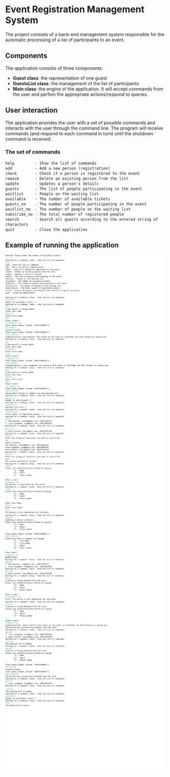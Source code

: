 # Event Registration Management System

The project consists of a back-end management system responsible for the automatic processing of a list of participants to an event.


## Components

The application consists of three components:
- **Guest class**: the representation of one guest
- **GuestsList class**: the management of the list of participants
- **Main class**: the engine of the application. It will accept commands from the user and perfom the appropriate actions/respond to queries.


## User interaction

The application provides the user with a set of possible commands and interacts with the user through the command line. The program will receive commands (and respond to each command in turn) until the shutdown command is received.


### The set of commands
```
help         - Show the list of commands
add          - Add a new person (registration)
check        - Check if a person is registered to the event
remove       - Delete an existing person from the list
update       - Updates a person's details
guests       - The list of people participating in the event
waitlist     - People on the waiting list
available    - The number of available tickets
guests_no    - The number of people participating in the event
waitlist_no  - The number of people on the waiting list
subscribe_no - The total number of registered people
search       - Search all guests according to the entered string of characters
quit         - Close the application
```
## Example of running the application

![pic1](Screenshots/apic1.jpg)
![pic2](Screenshots/apic2.jpg)
![pic3](Screenshots/apic3.jpg)
![pic4](Screenshots/apic4.jpg)
![pic5](Screenshots/apic5.jpg)
![pic6](Screenshots/apic6.jpg)

